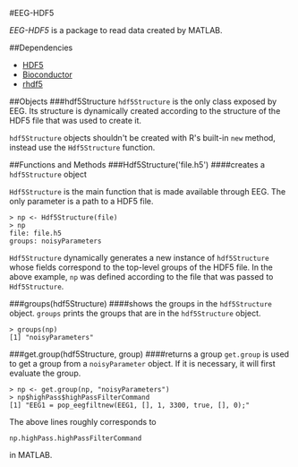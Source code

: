 #EEG-HDF5

*EEG-HDF5* is a package to read data created by MATLAB.

##Dependencies

* [HDF5](http://www.hdfgroup.org/HDF5/)
* [Bioconductor](http://www.bioconductor.org/)
* [rhdf5](http://www.bioconductor.org/packages/release/bioc/html/rhdf5.html)

##Objects
###hdf5Structure
`hdf5Structure` is the only class exposed by EEG. Its structure is dynamically
created according to the structure of the HDF5 file that was used to create it.

`hdf5Structure` objects shouldn't be created with R's built-in `new` method,
instead use the `Hdf5Structure` function.

##Functions and Methods
###Hdf5Structure('file.h5')
####creates a `hdf5Structure` object

`Hdf5Structure` is the main function that is made available through EEG.
The only parameter is a path to a HDF5 file.

	> np <- Hdf5Structure(file)
	> np
	file: file.h5
	groups: noisyParameters
	
`Hdf5Structure` dynamically generates a new instance of `hdf5Structure` whose
fields correspond to the top-level groups of the HDF5 file. In the above
example, `np` was defined according to the file that was passed to
`Hdf5Structure`.

###groups(hdf5Structure)
####shows the groups in the `hdf5Structure` object.
`groups` prints the groups that are in the `hdf5Structure` object.

	> groups(np)
	[1] "noisyParameters"
	
###get.group(hdf5Structure, group)
####returns a group
`get.group` is used to get a group from a `noisyParameter` object. If it is
necessary, it will first evaluate the group.

	> np <- get.group(np, "noisyParameters")
	> np$highPass$highPassFilterCommand
	[1] "EEG1 = pop_eegfiltnew(EEG1, [], 1, 3300, true, [], 0);"
	
The above lines roughly corresponds to
	
	np.highPass.highPassFilterCommand
	
in MATLAB.
